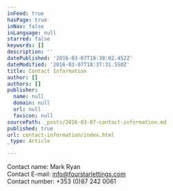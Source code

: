 ```yaml
---
inFeed: true
hasPage: true
inNav: false
inLanguage: null
starred: false
keywords: []
description: ''
datePublished: '2016-03-07T18:38:02.452Z'
dateModified: '2016-03-07T18:37:31.550Z'
title: Contact Information
author: []
authors: []
publisher:
  name: null
  domain: null
  url: null
  favicon: null
sourcePath: _posts/2016-03-07-contact-information.md
published: true
url: contact-information/index.html
_type: Article

---
```

Contact name: Mark Ryan  
Contact E-mail: info@fourstarlettings.com  
Contact number: +353 (0)87 242 0061